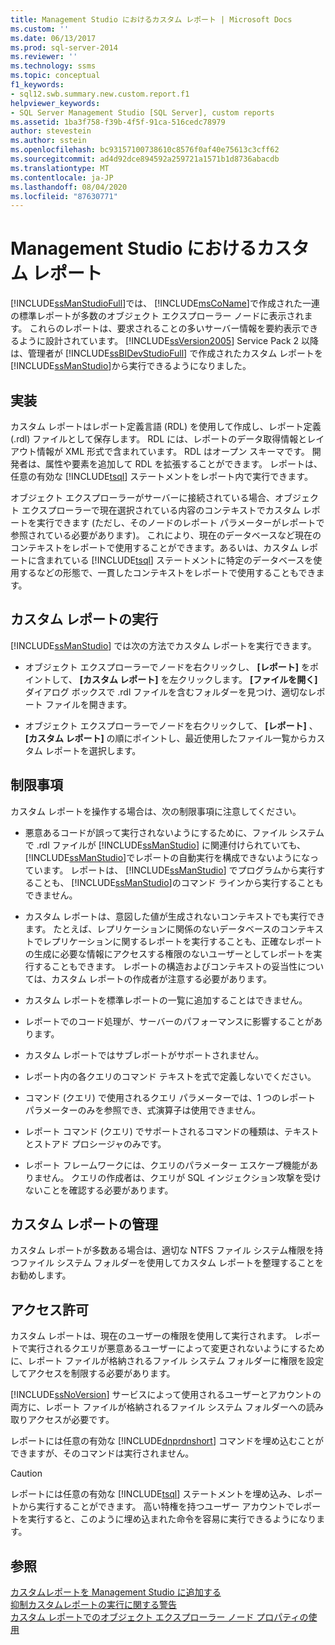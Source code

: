 ```yaml
---
title: Management Studio におけるカスタム レポート | Microsoft Docs
ms.custom: ''
ms.date: 06/13/2017
ms.prod: sql-server-2014
ms.reviewer: ''
ms.technology: ssms
ms.topic: conceptual
f1_keywords:
- sql12.swb.summary.new.custom.report.f1
helpviewer_keywords:
- SQL Server Management Studio [SQL Server], custom reports
ms.assetid: 1ba3f758-f39b-4f5f-91ca-516cedc78979
author: stevestein
ms.author: sstein
ms.openlocfilehash: bc93157100738610c8576f0af40e75613c3cff62
ms.sourcegitcommit: ad4d92dce894592a259721a1571b1d8736abacdb
ms.translationtype: MT
ms.contentlocale: ja-JP
ms.lasthandoff: 08/04/2020
ms.locfileid: "87630771"
---
```

# <a name="custom-reports-in-management-studio"></a>Management Studio におけるカスタム レポート
  [!INCLUDE[ssManStudioFull](../../includes/ssmanstudiofull-md.md)]では、 [!INCLUDE[msCoName](../../includes/msconame-md.md)]で作成された一連の標準レポートが多数のオブジェクト エクスプローラー ノードに表示されます。 これらのレポートは、要求されることの多いサーバー情報を要約表示できるように設計されています。 [!INCLUDE[ssVersion2005](../../includes/ssversion2005-md.md)] Service Pack 2 以降は、管理者が [!INCLUDE[ssBIDevStudioFull](../../includes/ssbidevstudiofull-md.md)] で作成されたカスタム レポートを [!INCLUDE[ssManStudio](../../includes/ssmanstudio-md.md)]から実行できるようになりました。  
  
## <a name="implementation"></a>実装  
 カスタム レポートはレポート定義言語 (RDL) を使用して作成し、レポート定義 (.rdl) ファイルとして保存します。 RDL には、レポートのデータ取得情報とレイアウト情報が XML 形式で含まれています。 RDL はオープン スキーマです。 開発者は、属性や要素を追加して RDL を拡張することができます。 レポートは、任意の有効な [!INCLUDE[tsql](../../includes/tsql-md.md)] ステートメントをレポート内で実行できます。  
  
 オブジェクト エクスプローラーがサーバーに接続されている場合、オブジェクト エクスプローラーで現在選択されている内容のコンテキストでカスタム レポートを実行できます (ただし、そのノードのレポート パラメーターがレポートで参照されている必要があります)。 これにより、現在のデータベースなど現在のコンテキストをレポートで使用することができます。あるいは、カスタム レポートに含まれている [!INCLUDE[tsql](../../includes/tsql-md.md)] ステートメントに特定のデータベースを使用するなどの形態で、一貫したコンテキストをレポートで使用することもできます。  
  
## <a name="running-a-custom-report"></a>カスタム レポートの実行  
 [!INCLUDE[ssManStudio](../../includes/ssmanstudio-md.md)] では次の方法でカスタム レポートを実行できます。  
  
-   オブジェクト エクスプローラーでノードを右クリックし、 **[レポート]** をポイントして、 **[カスタム レポート]** を左クリックします。 **[ファイルを開く]** ダイアログ ボックスで .rdl ファイルを含むフォルダーを見つけ、適切なレポート ファイルを開きます。  
  
-   オブジェクト エクスプローラーでノードを右クリックして、 **[レポート]** 、 **[カスタム レポート]** の順にポイントし、最近使用したファイル一覧からカスタム レポートを選択します。  
  
## <a name="limitations"></a>制限事項  
 カスタム レポートを操作する場合は、次の制限事項に注意してください。  
  
-   悪意あるコードが誤って実行されないようにするために、ファイル システムで .rdl ファイルが [!INCLUDE[ssManStudio](../../includes/ssmanstudio-md.md)] に関連付けられていても、 [!INCLUDE[ssManStudio](../../includes/ssmanstudio-md.md)]でレポートの自動実行を構成できないようになっています。 レポートは、 [!INCLUDE[ssManStudio](../../includes/ssmanstudio-md.md)] でプログラムから実行することも、 [!INCLUDE[ssManStudio](../../includes/ssmanstudio-md.md)]のコマンド ラインから実行することもできません。  
  
-   カスタム レポートは、意図した値が生成されないコンテキストでも実行できます。 たとえば、レプリケーションに関係のないデータベースのコンテキストでレプリケーションに関するレポートを実行することも、正確なレポートの生成に必要な情報にアクセスする権限のないユーザーとしてレポートを実行することもできます。 レポートの構造およびコンテキストの妥当性については、カスタム レポートの作成者が注意する必要があります。  
  
-   カスタム レポートを標準レポートの一覧に追加することはできません。  
  
-   レポートでのコード処理が、サーバーのパフォーマンスに影響することがあります。  
  
-   カスタム レポートではサブレポートがサポートされません。  
  
-   レポート内の各クエリのコマンド テキストを式で定義しないでください。  
  
-   コマンド (クエリ) で使用されるクエリ パラメーターでは、1 つのレポート パラメーターのみを参照でき、式演算子は使用できません。  
  
-   レポート コマンド (クエリ) でサポートされるコマンドの種類は、テキストとストアド プロシージャのみです。  
  
-   レポート フレームワークには、クエリのパラメーター エスケープ機能がありません。 クエリの作成者は、クエリが SQL インジェクション攻撃を受けないことを確認する必要があります。  
  
## <a name="managing-custom-reports"></a>カスタム レポートの管理  
 カスタム レポートが多数ある場合は、適切な NTFS ファイル システム権限を持つファイル システム フォルダーを使用してカスタム レポートを整理することをお勧めします。  
  
## <a name="permissions"></a>アクセス許可  
 カスタム レポートは、現在のユーザーの権限を使用して実行されます。 レポートで実行されるクエリが悪意あるユーザーによって変更されないようにするために、レポート ファイルが格納されるファイル システム フォルダーに権限を設定してアクセスを制限する必要があります。  
  
 [!INCLUDE[ssNoVersion](../../includes/ssnoversion-md.md)] サービスによって使用されるユーザーとアカウントの両方に、レポート ファイルが格納されるファイル システム フォルダーへの読み取りアクセスが必要です。  
  
 レポートには任意の有効な [!INCLUDE[dnprdnshort](../../includes/dnprdnshort-md.md)] コマンドを埋め込むことができますが、そのコマンドは実行されません。  
  
> [!CAUTION]  
>  レポートには任意の有効な [!INCLUDE[tsql](../../includes/tsql-md.md)] ステートメントを埋め込み、レポートから実行することができます。 高い特権を持つユーザー アカウントでレポートを実行すると、このように埋め込まれた命令を容易に実行できるようになります。  
  

  
## <a name="see-also"></a>参照  
 [カスタムレポートを Management Studio に追加する](add-a-custom-report-to-management-studio.md)   
 [抑制カスタムレポートの実行に関する警告](unsuppress-run-custom-report-warnings.md)   
 [カスタム レポートでのオブジェクト エクスプローラー ノード プロパティの使用](use-custom-reports-with-object-explorer-node-properties.md)  
  
  

